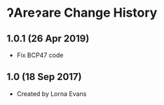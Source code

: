 ɁAreɂare Change History
=======================

1.0.1 (26 Apr 2019)
-----------------
* Fix BCP47 code

1.0 (18 Sep 2017)
-----------------

* Created by Lorna Evans
